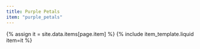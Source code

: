 ```yaml
---
title: Purple Petals
item: "purple_petals"
---
```


{% assign it = site.data.items[page.item] %}
{% include item_template.liquid item=it %}

